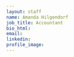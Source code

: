 ```yaml
---
layout: staff
name: Amanda Hilgendorf
job_title: Accountant
bio_html:
email:
linkedin:
profile_image:
---
```



